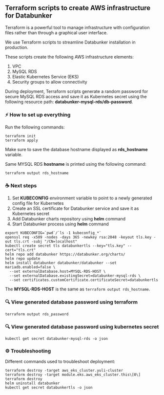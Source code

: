 ## Terraform scripts to create AWS infrastructure for Databunker

Terraform is a powerful tool to manage infrastructure with configuration files rather than through a graphical user interface.

We use Terraform scripts to streamline Databunker installation in production.

These scripts create the following AWS infrastructure elements:

1. VPC
1. MySQL RDS
1. Elastic Kubernetes Service (EKS)
1. Security groups to allow connectivity

During deployment, Terraform scripts generate a random password for secure MySQL RDS access and save it as Kubernetes secret using the following resource path: **databunker-mysql-rds/db-password**.


### ⚡ How to set up everything

Run the following commands:
```
terraform init
terraform apply
```

Make sure to save the database hostname displayed as **rds_hostname** variable.

Same MYSQL RDS **hostname** is printed using the following command:
```
terraform output rds_hostname
```

### ☕ Next steps
1. Set **KUBECONFIG** environment variable to point to a newly generated config file for Kubernetes
1. Create an SSL certificate for Databunker service and save it as Kubernetes secret
1. Add Databunker charts repository using **helm** command
1. Start Databunker process using **helm** command

```
export KUBECONFIG=`pwd`/`ls -1 kubeconfig_*`
openssl req -x509 -nodes -days 365 -newkey rsa:2048 -keyout tls.key -out tls.crt -subj "/CN=localhost"
kubectl create secret tls databunkertls --key="tls.key" --cert="tls.crt"
helm repo add databunker https://databunker.org/charts/
helm repo update
helm install databunker databunker/databunker --set mariadb.enabled=false \
  --set externalDatabase.host=MYSQL-RDS-HOST \
  --set externalDatabase.existingSecret=databunker-mysql-rds \
  --set certificates.customCertificate.certificateSecret=databunkertls
```

The **MYSQL-RDS-HOST** is the same as ```terraform output rds_hostname```.


### 🔍 View generated database password using terraform
```
terraform output rds_password
```

### 🔍 View generated database password using kubernetes secret
```
kubectl get secret databunker-mysql-rds -o json
```

### ⚙️ Troubleshooting
Different commands used to troubleshoot deployment:

```
terraform destroy -target aws_eks_cluster.yuli-cluster
terraform destroy -target module.eks.aws_eks_cluster.this\[0\]
terraform destroy
helm uninstall databunker
kubectl get secret databunkertls -o json
```
